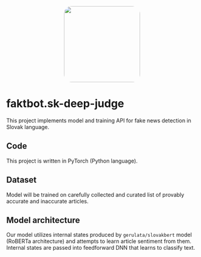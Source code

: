 <p align="center">
  <img src="https://gcdnb.pbrd.co/images/adEnsuA1zDRa.png" align="center" width="200" style="border-radius: 20px;"/>
</p>

# faktbot.sk-deep-judge
This project implements model and training API for fake news
detection in Slovak language.

## Code
This project is written in PyTorch (Python language).

## Dataset
Model will be trained on carefully collected and curated list of provably accurate and inaccurate  articles.

## Model architecture
Our model utilizes internal states produced by `gerulata/slovakbert` model (RoBERTa architecture) and attempts to learn article sentiment from them. Internal
states are passed into feedforward DNN that learns to classify text.
